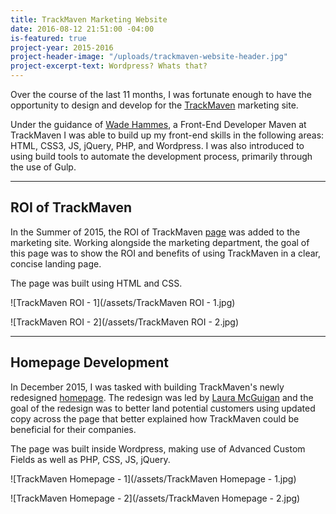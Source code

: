 ```yaml
---
title: TrackMaven Marketing Website
date: 2016-08-12 21:51:00 -04:00
is-featured: true
project-year: 2015-2016
project-header-image: "/uploads/trackmaven-website-header.jpg"
project-excerpt-text: Wordpress? Whats that?
---
```


Over the course of the last 11 months, I was fortunate enough to have the opportunity to design and develop for the [TrackMaven](http://trackmaven.com/) marketing site.

Under the guidance of [Wade Hammes](https://twitter.com/whammes), a Front-End Developer Maven at TrackMaven I was able to build up my front-end skills in the following areas: HTML, CSS3, JS, jQuery, PHP, and Wordpress. I was also introduced to using build tools to automate the development process, primarily through the use of Gulp. 

---

## ROI of TrackMaven

In the Summer of 2015, the ROI of TrackMaven [page](http://trackmaven.com/roi-of-trackmaven/) was added to the marketing site. Working alongside the marketing department, the goal of this page was to show the ROI and benefits of using TrackMaven in a clear, concise landing page.

The page was built using HTML and CSS.

![TrackMaven ROI - 1](/assets/TrackMaven ROI - 1.jpg)

![TrackMaven ROI - 2](/assets/TrackMaven ROI - 2.jpg)  

---

## Homepage Development

In December 2015, I was tasked with building TrackMaven's newly redesigned [homepage](http://trackmaven.com/). The redesign was led by [Laura McGuigan](https://twitter.com/grafxnerd) and the goal of the redesign was to better land potential customers using updated copy across the page that better explained how TrackMaven could be beneficial for their companies. 

The page was built inside Wordpress, making use of Advanced Custom Fields as well as PHP, CSS, JS, jQuery.

![TrackMaven Homepage - 1](/assets/TrackMaven Homepage - 1.jpg) 

![TrackMaven Homepage - 2](/assets/TrackMaven Homepage - 2.jpg)